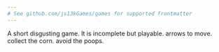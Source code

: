 ```yaml
---
# See github.com/js13kGames/games for supported frontmatter
---
```

A short disgusting game. It is incomplete but playable.
arrows to move.
collect the corn.
avoid the poops.